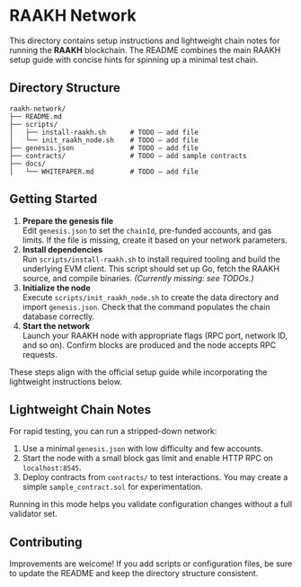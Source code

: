 # RAAKH Network

This directory contains setup instructions and lightweight chain notes for running the **RAAKH** blockchain. The README combines the main RAAKH setup guide with concise hints for spinning up a minimal test chain.

## Directory Structure

```
raakh-network/
├── README.md
├── scripts/
│   ├── install-raakh.sh      # TODO – add file
│   └── init_raakh_node.sh    # TODO – add file
├── genesis.json              # TODO – add file
├── contracts/                # TODO – add sample contracts
├── docs/
│   └── WHITEPAPER.md         # TODO – add file
```

## Getting Started

1. **Prepare the genesis file**  
   Edit `genesis.json` to set the `chainId`, pre-funded accounts, and gas limits. If the file is missing, create it based on your network parameters.
2. **Install dependencies**  
   Run `scripts/install-raakh.sh` to install required tooling and build the underlying EVM client. This script should set up Go, fetch the RAAKH source, and compile binaries. *(Currently missing: see TODOs.)*
3. **Initialize the node**  
   Execute `scripts/init_raakh_node.sh` to create the data directory and import `genesis.json`. Check that the command populates the chain database correctly.
4. **Start the network**  
   Launch your RAAKH node with appropriate flags (RPC port, network ID, and so on). Confirm blocks are produced and the node accepts RPC requests.

These steps align with the official setup guide while incorporating the lightweight instructions below.

## Lightweight Chain Notes

For rapid testing, you can run a stripped-down network:

1. Use a minimal `genesis.json` with low difficulty and few accounts.
2. Start the node with a small block gas limit and enable HTTP RPC on `localhost:8545`.
3. Deploy contracts from `contracts/` to test interactions. You may create a simple `sample_contract.sol` for experimentation.

Running in this mode helps you validate configuration changes without a full validator set.

## Contributing

Improvements are welcome! If you add scripts or configuration files, be sure to update the README and keep the directory structure consistent.
